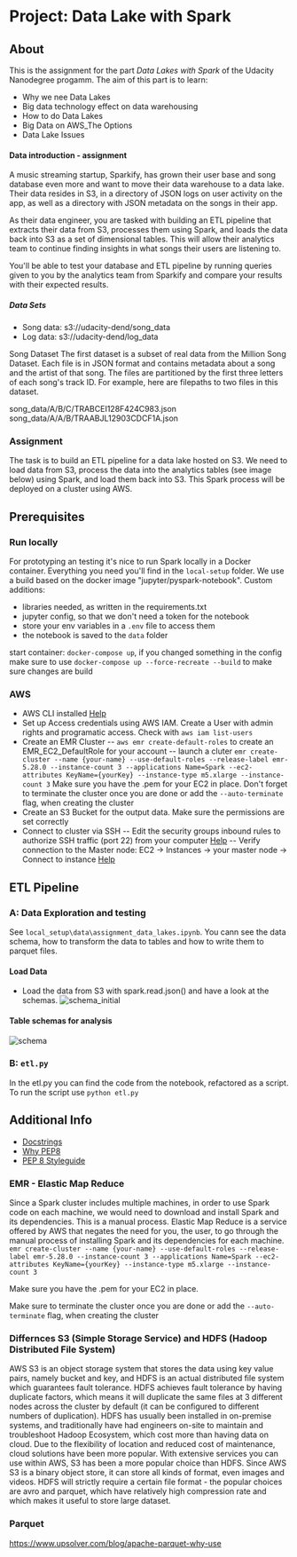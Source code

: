 # Project: Data Lake with Spark

## About

This is the assignment for the part *Data Lakes with Spark* of the Udacity Nanodegree progamm. 
The aim of this part is to learn:
- Why we nee Data Lakes
- Big data technology effect on data warehousing
- How to do Data Lakes
- Big Data on AWS_The Options
- Data Lake Issues

#### Data introduction - assignment
A music streaming startup, Sparkify, has grown their user base and song database even more and want to move their data warehouse to a data lake. Their data resides in S3, in a directory of JSON logs on user activity on the app, as well as a directory with JSON metadata on the songs in their app.

As their data engineer, you are tasked with building an ETL pipeline that extracts their data from S3, processes them using Spark, and loads the data back into S3 as a set of dimensional tables. This will allow their analytics team to continue finding insights in what songs their users are listening to.

You'll be able to test your database and ETL pipeline by running queries given to you by the analytics team from Sparkify and compare your results with their expected results.


##### Data Sets
- Song data: s3://udacity-dend/song_data
- Log data: s3://udacity-dend/log_data

Song Dataset
The first dataset is a subset of real data from the Million Song Dataset. Each file is in JSON format and contains metadata about a song and the artist of that song. The files are partitioned by the first three letters of each song's track ID. For example, here are filepaths to two files in this dataset.

song_data/A/B/C/TRABCEI128F424C983.json
song_data/A/A/B/TRAABJL12903CDCF1A.json

### Assignment
The task is to build an ETL pipeline for a data lake hosted on S3. We need to load data from S3, process the data into the analytics tables (see image below) using Spark, and load them back into S3. This Spark process will be deployed on a cluster using AWS. 


## Prerequisites
### Run locally 
For prototyping an testing it's nice to run Spark locally in a Docker container. Everything you need you'll find in the `local-setup` folder.
We use a build based on the docker image "jupyter/pyspark-notebook".
Custom additions:
- libraries needed, as written in the requirements.txt
- jupyter config, so that we don't need a token for the notebook
- store your env variables in a `.env` file to access them
- the notebook is saved to the `data` folder

start container: `docker-compose up`, if you changed something in the config make sure to use `docker-compose up --force-recreate --build` to make sure changes are build

### AWS
- AWS CLI installed [Help](https://docs.aws.amazon.com/cli/latest/userguide/install-cliv2.html)
- Set up Access credentials using AWS IAM. Create a User with admin rights and programatic access. Check with `aws iam list-users`
- Create an EMR Cluster
  -- `aws emr create-default-roles` to create an EMR_EC2_DefaultRole for your account
  -- launch a cluter `emr create-cluster --name {your-name} --use-default-roles --release-label emr-5.28.0 --instance-count 3 --applications Name=Spark --ec2-attributes KeyName={yourKey} --instance-type m5.xlarge --instance-count 3`
  Make sure you have the .pem for your EC2 in place. Don't forget to terminate the cluster once you are done or add the `--auto-terminate` flag, when creating the cluster
- Create an S3 Bucket for the output data. Make sure the permissions are set correctly
- Connect to cluster via SSH
  -- Edit the security groups inbound rules to authorize SSH traffic (port 22) from your computer [Help](https://docs.aws.amazon.com/emr/latest/ManagementGuide/emr-connect-ssh-prereqs.html)
  -- Verify connection to the Master node: EC2 -> Instances -> your master node -> Connect to instance [Help](https://docs.aws.amazon.com/emr/latest/ManagementGuide/emr-connect-master-node-ssh.html)

## ETL Pipeline
### A: Data Exploration and testing 
See `local_setup\data\assignment_data_lakes.ipynb`. You cann see the data schema, how to transform the data to tables and how to write them to parquet files.

#### Load Data
- Load the data from S3 with spark.read.json() and have a look at the schemas.
![schema_initial](https://user-images.githubusercontent.com/6280553/148812051-71646a04-6edb-43ba-ac2d-73acaa14d8e7.png)


#### Table schemas for analysis
![schema](https://user-images.githubusercontent.com/6280553/148812186-9088e881-19c9-429e-bdd3-4310652b3b0d.png)



### B: `etl.py`

In the etl.py you can find the code from the notebook, refactored as a script. To run the script use `python etl.py`

## Additional Info

- [Docstrings](https://www.python.org/dev/peps/pep-0257/)
- [Why PEP8](https://realpython.com/python-pep8/)
- [PEP 8 Styleguide](http://pep8online.com/)

### EMR - Elastic Map Reduce

Since a Spark cluster includes multiple machines, in order to use Spark code on each machine, we would need to download and install Spark and its dependencies. This is a manual process. Elastic Map Reduce is a service offered by AWS that negates the need for you, the user, to go through the manual process of installing Spark and its dependencies for each machine.
`emr create-cluster --name {your-name} --use-default-roles --release-label emr-5.28.0 --instance-count 3 --applications Name=Spark --ec2-attributes KeyName={yourKey} --instance-type m5.xlarge --instance-count 3 `

Make sure you have the .pem for your EC2 in place.

Make sure to terminate the cluster once you are done or add the `--auto-terminate` flag, when creating the cluster

### Differnces S3 (Simple Storage Service) and HDFS (Hadoop Distributed File System)

AWS S3 is an object storage system that stores the data using key value pairs, namely bucket and key, and HDFS is an actual distributed file system which guarantees fault tolerance. HDFS achieves fault tolerance by having duplicate factors, which means it will duplicate the same files at 3 different nodes across the cluster by default (it can be configured to different numbers of duplication).
HDFS has usually been installed in on-premise systems, and traditionally have had engineers on-site to maintain and troubleshoot Hadoop Ecosystem, which cost more than having data on cloud. Due to the flexibility of location and reduced cost of maintenance, cloud solutions have been more popular. With extensive services you can use within AWS, S3 has been a more popular choice than HDFS.
Since AWS S3 is a binary object store, it can store all kinds of format, even images and videos. HDFS will strictly require a certain file format - the popular choices are avro and parquet, which have relatively high compression rate and which makes it useful to store large dataset.

### Parquet
https://www.upsolver.com/blog/apache-parquet-why-use


